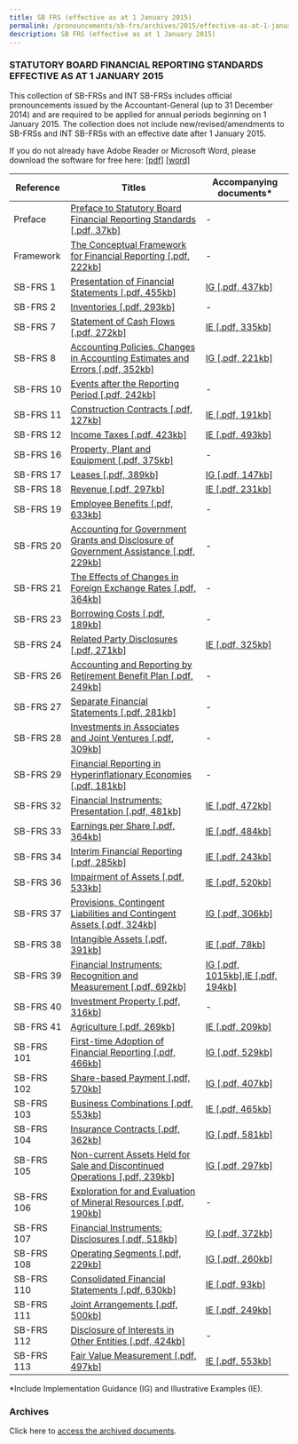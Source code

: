 ```yaml
---
title: SB FRS (effective as at 1 January 2015)
permalink: /pronouncements/sb-frs/archives/2015/effective-as-at-1-january-2015/
description: SB FRS (effective as at 1 January 2015)
---
```

### STATUTORY BOARD FINANCIAL REPORTING STANDARDS EFFECTIVE AS AT 1 JANUARY 2015

This collection of SB-FRSs and INT SB-FRSs includes official pronouncements issued by the Accountant-General (up to 31 December 2014) and are required to be applied for annual periods beginning on 1 January 2015. The collection does not include new/revised/amendments to SB-FRSs and INT SB-FRSs with an effective date after 1 January 2015.

If you do not already have Adobe Reader or Microsoft Word, please download the software for free here: [\[pdf\]](http://www.adobe.com/products/acrobat/readstep2.html) [\[word\]](http://www.microsoft.com/downloads/details.aspx?FamilyID=95e24c87-8732-48d5-8689-ab826e7b8fdf&DisplayLang=en)

| Reference | Titles | Accompanying documents\* |
| -------- | -------- | -------- |
| Preface | [Preface to Statutory Board Financial Reporting Standards [.pdf, 37kb]](/files/Docs/Default%20Source/Sb%20Frs/Effective%20As%20At%201%20January%202015/sb-frs_preface.pdf) | - |
| Framework | [The Conceptual Framework for Financial Reporting [.pdf, 222kb]](/files/Docs/Default%20Source/Sb%20Frs/Effective%20As%20At%201%20January%202015/frs_framework.pdf) | - |
| SB-FRS 1 | [Presentation of Financial Statements [.pdf, 455kb]](/files/Docs/Default%20Source/Sb%20Frs/Effective%20As%20At%201%20January%202015/sb-frs_1_(2015).pdf) | [IG [.pdf, 437kb]](/files/Docs/Default%20Source/Sb%20Frs/Effective%20As%20At%201%20January%202015/sb-frs_1_ig_(2015).pdf) |
| SB-FRS 2 | [Inventories [.pdf, 293kb]](/files/Docs/Default%20Source/Sb%20Frs/Effective%20As%20At%201%20January%202015/sb-frs_2_(2015).pdf) | - |
| SB-FRS 7 | [Statement of Cash Flows [.pdf, 272kb]](/files/Docs/Default%20Source/Sb%20Frs/Effective%20As%20At%201%20January%202015/sb-frs_7_(2015).pdf) | [IE [.pdf, 335kb]](/files/Docs/Default%20Source/Sb%20Frs/Effective%20As%20At%201%20January%202015/sb-frs_7_ie_(2015).pdf) |
| SB-FRS 8 | [Accounting Policies, Changes in Accounting Estimates and Errors [.pdf, 352kb]](/files/Docs/Default%20Source/Sb%20Frs/Effective%20As%20At%201%20January%202015/sb-frs_8_(2015).pdf) | [IG [.pdf, 221kb]](/files/Docs/Default%20Source/Sb%20Frs/Effective%20As%20At%201%20January%202015/sb-frs_8_ig_(2015).pdf) |
| SB-FRS 10 | [Events after the Reporting Period [.pdf, 242kb]](/files/Docs/Default%20Source/Sb%20Frs/Effective%20As%20At%201%20January%202015/sb-frs_10_(2015).pdf) | - |
| SB-FRS 11 | [Construction Contracts [.pdf, 127kb]](/files/Docs/Default%20Source/Sb%20Frs/Effective%20As%20At%201%20January%202015/sb-frs_11_(2015).pdf) | [IE [.pdf, 191kb]](/files/Docs/Default%20Source/Sb%20Frs/Effective%20As%20At%201%20January%202015/sb-frs_11_ie_(2015).pdf) |
| SB-FRS 12 | [Income Taxes [.pdf, 423kb]](/files/Docs/Default%20Source/Sb%20Frs/Effective%20As%20At%201%20January%202015/sb-frs_12_(2015).pdf) | [IE [.pdf, 493kb]](/files/Docs/Default%20Source/Sb%20Frs/Effective%20As%20At%201%20January%202015/sb-frs_12_ie_(2015).pdf) |
| SB-FRS 16 | [Property, Plant and Equipment [.pdf, 375kb]](/files/Docs/Default%20Source/Sb%20Frs/Effective%20As%20At%201%20January%202015/sb-frs_16_(2015).pdf) | - |
| SB-FRS 17 | [Leases [.pdf, 389kb]](/files/Docs/Default%20Source/Sb%20Frs/Effective%20As%20At%201%20January%202015/sb-frs_17_(2015).pdf) | [IG [.pdf, 147kb]](/files/Docs/Default%20Source/Sb%20Frs/Effective%20As%20At%201%20January%202015/sb-frs_17_ig_(2015).pdf) |
| SB-FRS 18 | [Revenue [.pdf, 297kb]](/files/Docs/Default%20Source/Sb%20Frs/Effective%20As%20At%201%20January%202015/sb-frs_18_(2015).pdf) | [IE [.pdf, 231kb]](/files/Docs/Default%20Source/Sb%20Frs/Effective%20As%20At%201%20January%202015/sb-frs_18_ie_(2015).pdf) |
| SB-FRS 19 | [Employee Benefits [.pdf, 633kb]](/files/Docs/Default%20Source/Sb%20Frs/Effective%20As%20At%201%20January%202015/sb-frs_19_(2015).pdf) | - |
| SB-FRS 20 | [Accounting for Government Grants and Disclosure of Government Assistance [.pdf, 229kb]](/files/Docs/Default%20Source/Sb%20Frs/Effective%20As%20At%201%20January%202015/sb-frs_20_(2015).pdf) | - |
| SB-FRS 21 | [The Effects of Changes in Foreign Exchange Rates [.pdf, 364kb]](/files/Docs/Default%20Source/Sb%20Frs/Effective%20As%20At%201%20January%202015/sb-frs_21_(2015).pdf) | - |
| SB-FRS 23 | [Borrowing Costs [.pdf, 189kb]](/files/Docs/Default%20Source/Sb%20Frs/Effective%20As%20At%201%20January%202015/sb-frs_23_(2015).pdf) | - |
| SB-FRS 24 | [Related Party Disclosures [.pdf, 271kb]](/files/Docs/Default%20Source/Sb%20Frs/Effective%20As%20At%201%20January%202015/sb-frs_24_(2015).pdf) | [IE [.pdf, 325kb]](/files/Docs/Default%20Source/Sb%20Frs/Effective%20As%20At%201%20January%202015/sb-frs_24_ie_(2015).pdf) |
| SB-FRS 26 | [Accounting and Reporting by Retirement Benefit Plan [.pdf, 249kb]](/files/Docs/Default%20Source/Sb%20Frs/Effective%20As%20At%201%20January%202015/sb-frs_26_(2015).pdf) | - |
| SB-FRS 27 | [Separate Financial Statements [.pdf, 281kb]](/files/Docs/Default%20Source/Sb%20Frs/Effective%20As%20At%201%20January%202015/sb-frs_27_(2015).pdf) | - |
| SB-FRS 28 | [Investments in Associates and Joint Ventures [.pdf, 309kb]](/files/Docs/Default%20Source/Sb%20Frs/Effective%20As%20At%201%20January%202015/sb-frs_28_(2015).pdf) | - |
| SB-FRS 29 | [Financial Reporting in Hyperinflationary Economies [.pdf, 181kb]](/files/Docs/Default%20Source/Sb%20Frs/Effective%20As%20At%201%20January%202015/sb-frs_29_(2015).pdf) | - |
| SB-FRS 32 | [Financial Instruments: Presentation [.pdf, 481kb]](/files/Docs/Default%20Source/Sb%20Frs/Effective%20As%20At%201%20January%202015/sb-frs_32_(2015).pdf) | [IE [.pdf, 472kb]](/files/Docs/Default%20Source/Sb%20Frs/Effective%20As%20At%201%20January%202015/sb-frs_32_ie_(2015).pdf) |
| SB-FRS 33 | [Earnings per Share [.pdf, 364kb]](/files/Docs/Default%20Source/Sb%20Frs/Effective%20As%20At%201%20January%202015/sb-frs_33_(2015).pdf) | [IE [.pdf, 484kb]](/files/Docs/Default%20Source/Sb%20Frs/Effective%20As%20At%201%20January%202015/sb-frs_33_ie_(2015).pdf) |
| SB-FRS 34 | [Interim Financial Reporting [.pdf, 285kb]](/files/Docs/Default%20Source/Sb%20Frs/Effective%20As%20At%201%20January%202015/sb-frs_34_(2015).pdf) | [IE [.pdf, 243kb]](/files/Docs/Default%20Source/Sb%20Frs/Effective%20As%20At%201%20January%202015/sb-frs_34_ie_(2015).pdf) |
| SB-FRS 36 | [Impairment of Assets [.pdf, 533kb]](/files/Docs/Default%20Source/Sb%20Frs/Effective%20As%20At%201%20January%202015/sb-frs_36_(2015).pdf) | [IE [.pdf, 520kb]](/files/Docs/Default%20Source/Sb%20Frs/Effective%20As%20At%201%20January%202015/sb-frs_36_ie_(2015).pdf) |
| SB-FRS 37 | [Provisions, Contingent Liabilities and Contingent Assets [.pdf, 324kb]](/files/Docs/Default%20Source/Sb%20Frs/Effective%20As%20At%201%20January%202015/sb-frs_37_(2015).pdf) | [IG [.pdf, 306kb]](/files/Docs/Default%20Source/Sb%20Frs/Effective%20As%20At%201%20January%202015/sb-frs_37_ig_(2015).pdf) |
| SB-FRS 38 | [Intangible Assets [.pdf, 391kb]](/files/Docs/Default%20Source/Sb%20Frs/Effective%20As%20At%201%20January%202015/sb-frs_38_(2015).pdf) | [IE [.pdf, 78kb]](/files/Docs/Default%20Source/Sb%20Frs/Effective%20As%20At%201%20January%202015/sb-frs_38_ie_(2015).pdf) |
| SB-FRS 39 | [Financial Instruments: Recognition and Measurement [.pdf, 692kb]](/files/Docs/Default%20Source/Sb%20Frs/Effective%20As%20At%201%20January%202015/sb-frs_39_(2015).pdf) | [IG [.pdf, 1015kb]](/files/Docs/Default%20Source/Sb%20Frs/Effective%20As%20At%201%20January%202015/sb-frs_39_ig_(2015).pdf),[IE [.pdf, 194kb]](/files/Docs/Default%20Source/Sb%20Frs/Effective%20As%20At%201%20January%202015/sb-frs_39_ie_(2015).pdf) |
| SB-FRS 40 | [Investment Property [.pdf, 316kb]](/files/Docs/Default%20Source/Sb%20Frs/Effective%20As%20At%201%20January%202015/sb-frs_40_(2015).pdf) | - |
| SB-FRS 41 | [Agriculture [.pdf, 269kb]](/files/Docs/Default%20Source/Sb%20Frs/Effective%20As%20At%201%20January%202015/sb-frs_41_(2015).pdf) | [IE [.pdf, 209kb]](/files/Docs/Default%20Source/Sb%20Frs/Effective%20As%20At%201%20January%202015/sb-frs_41_ie_(2015).pdf) |
| SB-FRS 101 | [First-time Adoption of Financial Reporting [.pdf, 466kb]](/files/Docs/Default%20Source/Sb%20Frs/Effective%20As%20At%201%20January%202015/sb-frs_101_(2015).pdf) | [IG [.pdf, 529kb]](/files/Docs/Default%20Source/Sb%20Frs/Effective%20As%20At%201%20January%202015/sb-frs_101_ig_(2015).pdf) |
| SB-FRS 102 | [Share-based Payment [.pdf, 570kb]](/files/Docs/Default%20Source/Sb%20Frs/Effective%20As%20At%201%20January%202015/sb-frs_102_(2015).pdf) | [IG [.pdf, 407kb]](/files/Docs/Default%20Source/Sb%20Frs/Effective%20As%20At%201%20January%202015/sb-frs_102_ig_(2015).pdf) |
| SB-FRS 103 | [Business Combinations [.pdf, 553kb]](/files/Docs/Default%20Source/Sb%20Frs/Effective%20As%20At%201%20January%202015/sb-frs_103_(2015).pdf) | [IE [.pdf, 465kb]](/files/Docs/Default%20Source/Sb%20Frs/Effective%20As%20At%201%20January%202015/sb-frs_103_ie_(2015).pdf) |
| SB-FRS 104 | [Insurance Contracts [.pdf, 362kb]](/files/Docs/Default%20Source/Sb%20Frs/Effective%20As%20At%201%20January%202015/sb-frs_104_(2015).pdf) | [IG [.pdf, 581kb]](/files/Docs/Default%20Source/Sb%20Frs/Effective%20As%20At%201%20January%202015/sb-frs_104_ig_(2015).pdf) |
| SB-FRS 105 | [Non-current Assets Held for Sale and Discontinued Operations [.pdf, 239kb]](/files/Docs/Default%20Source/Sb%20Frs/Effective%20As%20At%201%20January%202015/sb-frs_105_(2015).pdf) | [IG [.pdf, 297kb]](/files/Docs/Default%20Source/Sb%20Frs/Effective%20As%20At%201%20January%202015/sb-frs_105_ig_(2015).pdf) |
| SB-FRS 106 | [Exploration for and Evaluation of Mineral Resources [.pdf, 190kb]](/files/Docs/Default%20Source/Sb%20Frs/Effective%20As%20At%201%20January%202015/sb-frs_106_(2015).pdf) | - |
| SB-FRS 107 | [Financial Instruments: Disclosures [.pdf, 518kb]](/files/Docs/Default%20Source/Sb%20Frs/Effective%20As%20At%201%20January%202015/sb-frs_107_(2015).pdf) | [IG [.pdf, 372kb]](/files/Docs/Default%20Source/Sb%20Frs/Effective%20As%20At%201%20January%202015/sb-frs_107_ig_(2015).pdf) |
| SB-FRS 108 | [Operating Segments [.pdf, 229kb]](/files/Docs/Default%20Source/Sb%20Frs/Effective%20As%20At%201%20January%202015/sb-frs_108_(2015).pdf) | [IG [.pdf, 260kb]](/files/Docs/Default%20Source/Sb%20Frs/Effective%20As%20At%201%20January%202015/sb-frs_108_ig_(2015).pdf) |
| SB-FRS 110 | [Consolidated Financial Statements [.pdf, 630kb]](/files/Docs/Default%20Source/Sb%20Frs/Effective%20As%20At%201%20January%202015/sb-frs_110_(2015).pdf) | [IE [.pdf, 93kb]](/files/Docs/Default%20Source/Sb%20Frs/Effective%20As%20At%201%20January%202015/sb-frs_110_ie_(2015).pdf) |
| SB-FRS 111 | [Joint Arrangements [.pdf, 500kb]](/files/Docs/Default%20Source/Sb%20Frs/Effective%20As%20At%201%20January%202015/sb-frs_111_(2015).pdf) | [IE [.pdf, 249kb]](/files/Docs/Default%20Source/Sb%20Frs/Effective%20As%20At%201%20January%202015/sb-frs_111_ie_(2015).pdf) |
| SB-FRS 112 | [Disclosure of Interests in Other Entities [.pdf, 424kb]](/files/Docs/Default%20Source/Sb%20Frs/Effective%20As%20At%201%20January%202015/sb-frs_112_(2015).pdf) | - |
| SB-FRS 113 | [Fair Value Measurement [.pdf, 497kb]](/files/Docs/Default%20Source/Sb%20Frs/Effective%20As%20At%201%20January%202015/sb-frs_113_(2015).pdf) | [IE [.pdf, 553kb]](/files/Docs/Default%20Source/Sb%20Frs/Effective%20As%20At%201%20January%202015/sb-frs_113_ie_(2015).pdf) |

\*Include Implementation Guidance (IG) and Illustrative Examples (IE).

### Archives 

Click here to [access the archived documents](/pronouncements/sb-frs/archives/).